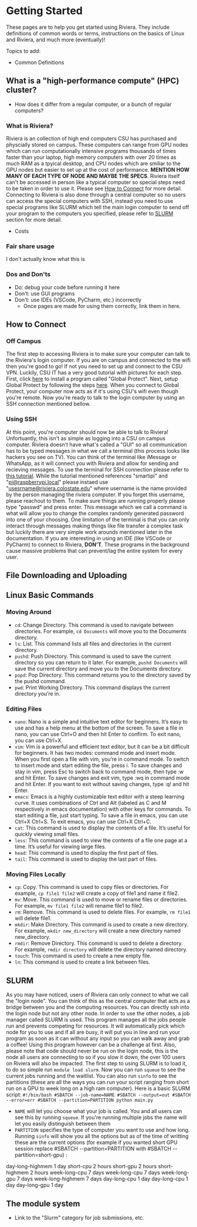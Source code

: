 # Getting Started
These pages are to help you get started using Riviera.
They include definitions of common words or terms, instructions on the basics of Linux and Riviera, and much more (eventually)!

Topics to add:
- Common Definitions
## What is a "high-performance compute" (HPC) cluster?
  - How does it differ from a regular computer, or a bunch of regular computers?
### What is Riviera?
  Riviera is an collection of high end computers CSU has purchased and physcially stored on campus. These computers can range from GPU nodes which can run computationally intensive programs thousands of times faster than your laptop, high memory computers with over 20 times as much RAM as a tpyical desktop, and CPU nodes which are smiliar to the GPU nodes but easier to set up at the cost of performance. **MENTION HOW MANY OF EACH TYPE OF NODE AND MAYBE THE SPECS**. Riviera itself can't be accessed in person like a typical computer so special steps need to be taken in order to use it. Please see [How to Connect](#how-to-connect) for more detail. Connecting to Riviera is also done through a central computer so no users can access the special computers with SSH, instead you need to use special programs like SLURM which tell the main login computer to send off your program to the computers you specified, please refer to [SLURM](#slurm) section for more detail.
  - Costs
### Fair share usage
  I don't actually know what this is
### Dos and Don'ts
  - Do: debug your code before running it here
  - Don't: use GUI programs
  - Don't: use IDEs (VSCode, PyCharm, etc.) incorrectly
    - Once pages are made for using them correctly, link them in here.
## How to Connect 
  ### Off Campus
  The first step to accessing Riviera is to make sure your computer can talk to the Riviera's login computer. If you are on campus and connected to the wifi then you're good to go! If not you need to set up and connect to the CSU VPN. Luckily, CSU IT has a very good tutorial with pictures for each step. First, click [here](https://it.colostate.edu/cybersecurity/globalprotect-vpn/#install-agent) to install a program called "Global Protect". Next, setup Global Protect by following the steps [here](https://it.colostate.edu/cybersecurity/globalprotect-vpn/#gp-connect-PC-mac). When you connect to Global Protect, your computer now acts as if it's using CSU's wifi even though you're remote. Now you're ready to talk to the login computer by using an SSH connection mentioned bellow.
 ### Using SSH
 At this point, you're computer should now be able to talk to Riviera! Unfortuantly, this isn't as simple as logging into a CSU on campus computer. Riviera doesn't have what's called a "GUI" so all communication has to be typed messages in what we call a terminal (this process looks like hackers you see on TV). You can think of the terminal like iMessage or WhatsApp, as it will connect you with Riviera and allow for sending and recieving messages. To use the terminal for SSH connection please refer to [this tutorial](https://www.tomshardware.com/how-to/use-ssh-connect-to-remote-computer). While the tutorial mentioned references "smartipi" and "pi@raspberrypi.local" please instaed use "usesrname@riviera.colostate.edu" where username is the name provided by the person managing the riviera computer. If you forget this username, please reachout to them.
 To make sure things are running properly please type "passwd" and press enter. This message which we call a command is what will allow you to change the complex randomly generated password into one of your choosing.
 One limitation of the terminal is that you can only interact through messages making things like file transfer a complex task but luckily there are very simple work arounds mentioned later in the documentation.
 If you are interesting in using an IDE (like VSCode or PyCharm) to connect to Riviera, **DON'T**. These programs in the background cause massive problems that can prevent/lag the entire system for every user. 

## File Downloading and Uploading

## Linux Basic Commands
### Moving Around
- `cd`: Change Directory. This command is used to navigate between directories. For example, `cd Documents` will move you to the Documents directory.
- `ls`: List. This command lists all files and directories in the current directory.
- `pushd`: Push Directory. This command is used to save the current directory so you can return to it later. For example, `pushd Documents` will save the current directory and move you to the Documents directory.
- `popd`: Pop Directory. This command returns you to the directory saved by the pushd command.
- `pwd`: Print Working Directory. This command displays the current directory you’re in.
### Editing Files
- `nano`: Nano is a simple and intuitive text editor for beginners. It’s easy to use and has a help menu at the bottom of the screen. To save a file in nano, you can use Ctrl+O and then hit Enter to confirm. To exit nano, you can use Ctrl+X.
- `vim`: Vim is a powerful and efficient text editor, but it can be a bit difficult for beginners. It has two modes: command mode and insert mode. When you first open a file with vim, you’re in command mode. To switch to insert mode and start editing the file, press i. To save changes and stay in vim, press Esc to switch back to command mode, then type :w and hit Enter. To save changes and exit vim, type :wq in command mode and hit Enter. If you want to exit without saving changes, type :q! and hit Enter.
- `emacs`: Emacs is a highly customizable text editor with a steep learning curve. It uses combinations of Ctrl and Alt (labeled as C and M respectively in emacs documentation) with other keys for commands. To start editing a file, just start typing. To save a file in emacs, you can use Ctrl+X Ctrl+S. To exit emacs, you can use Ctrl+X Ctrl+C.
- `cat`: This command is used to display the contents of a file. It’s useful for quickly viewing small files.
- `less`: This command is used to view the contents of a file one page at a time. It’s useful for viewing large files.
- `head`: This command is used to display the first part of files.
- `tail`: This command is used to display the last part of files.
### Moving Files Locally
- `cp`: Copy. This command is used to copy files or directories. For example, `cp file1 file2` will create a copy of file1 and name it file2.
- `mv`: Move. This command is used to move or rename files or directories. For example, `mv file1 file2` will rename file1 to file2.
- `rm`: Remove. This command is used to delete files. For example, `rm file1` will delete file1.
- `mkdir`: Make Directory. This command is used to create a new directory. For example, `mkdir new_directory` will create a new directory named new_directory.
- `rmdir`: Remove Directory. This command is used to delete a directory. For example, `rmdir directory` will delete the directory named directory.
- `touch`: This command is used to create a new empty file.
- `ln`: This command is used to create a link between files.

## SLURM
As you may have noticed, users of Riviera can only connect to what we call the "login node". You can think of this as the central computer that acts as a bridge between you and the computing resources. You can directly ssh into the login node but not any other node. In order to use the other nodes, a job manager called SLURM is used. This program manages all the jobs people run and prevents competing for resources. It will automatically pick which node for you to use and if all are busy, it will put you in line and run your program as soon as it can without any input so you can walk away and grab a coffee! Using this program however can be a challenge at first. Also, please note that code should never be run on the login node, this is the node all users are connecting to so if you slow it down, the over 100 users on Riviera will also be impacted. 
The first step to using SLURM is to load it, to do so simple run `module load slurm`. Now you can run `squeue` to see the current jobs running and the waitlist. You can also run `sinfo` to see the partitions (these are all the ways you can run your script ranging from short run on a GPU to week long on a high ram computer). Here is a basic SLURM script:
`#!/bin/bash
#SBATCH --job-name=NAME
#SBATCH --output=out
#SBATCH --error=err
#SBATCH --partition=PARTITION
python main.py`

- `NAME` will let you choose what your job is called. You and all users can see this by running `squeue`. If you're running multiple jobs the name will let you easily distinguish between them
- `PARTITION` specifies the type of computer you want to use and how long. Running `sinfo` will show you all the options but as of the time of writting these are the current options (for example if you wanted short GPU session replace #SBATCH --partition=PARTITION     with     #SBATCH --partition=short-gpu) :
  
day-long-highmem    1 day
short-cpu           2 hours
short-gpu           2 hours
short-highmem       2 hours
week-long-cpu       7 days
week-long-cpu       7 days
week-long-gpu       7 days
week-long-highmem   7 days
day-long-cpu        1 day
day-long-cpu        1 day
day-long-gpu        1 day


## The module system
- Link to the "Slurm" category for job submissions, etc.
